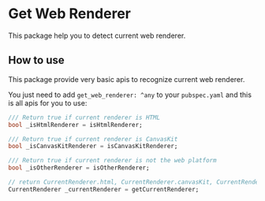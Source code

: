 # Get Web Renderer

This package help you to detect current web renderer.

## How to use

This package provide very basic apis to recognize current web renderer.

You just need to add `get_web_renderer: ^any` to your `pubspec.yaml` and this is all apis for you to use:

```dart
/// Return true if current renderer is HTML
bool _isHtmlRenderer = isHtmlRenderer;

/// Return true if current renderer is CanvasKit
bool _isCanvasKitRenderer = isCanvasKitRenderer;

/// Return true if current renderer is not the web platform
bool _isOtherRenderer = isOtherRenderer;

// return CurrentRenderer.html, CurrentRenderer.canvasKit, CurrentRenderer.other
CurrentRenderer _currentRenderer = getCurrentRenderer; 
```
